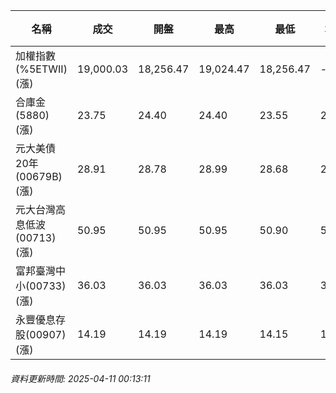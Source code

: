 | 名稱 | 成交 | 開盤 | 最高 | 最低 | 均價 | 成交金額(億) | 昨收 | 漲跌幅 | 漲跌 | 總量 | 昨量 | 振幅 |
| -------- | -------- | -------- | -------- |-------- | -------- | -------- |-------- |-------- |-------- | -------- | -------- |-------- |
|加權指數(%5ETWII) (漲)|19,000.03|18,256.47|19,024.47|18,256.47|-|1,978.57|17,391.76|9.25%|1608.27|5,285,878|0|4.42%|
|合庫金(5880) (漲)|23.75|24.40|24.40|23.55|23.97|4.63|22.25|6.74%|1.50|19,294|24,382|3.82%|
|元大美債20年(00679B) (漲)|28.91|28.78|28.99|28.68|28.85|26.29|28.10|2.88%|0.81|91,109|392,075|1.10%|
|元大台灣高息低波(00713) (漲)|50.95|50.95|50.95|50.90|50.95|15.83|46.36|9.90%|4.59|31,078|47,790|0.11%|
|富邦臺灣中小(00733) (漲)|36.03|36.03|36.03|36.03|36.03|0.249|32.76|9.98%|3.27|692|6,275|0.00%|
|永豐優息存股(00907) (漲)|14.19|14.19|14.19|14.15|14.19|1.34|12.90|10.00%|1.29|9,461|5,163|0.31%|
###### 資料更新時間: 2025-04-11 00:13:11